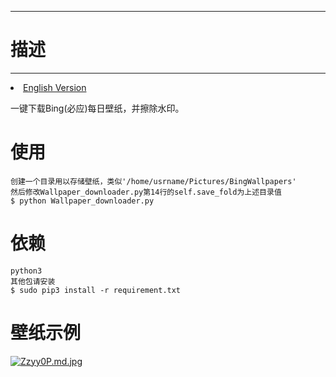 -------------
# 描述 #
-------------
<li><a href="README.md">English Version</a></li>

一键下载Bing(必应)每日壁纸，并擦除水印。

# 使用 #
	创建一个目录用以存储壁纸，类似'/home/usrname/Pictures/BingWallpapers'
	然后修改Wallpaper_downloader.py第14行的self.save_fold为上述目录值
	$ python Wallpaper_downloader.py

# 依赖 #
	python3
	其他包请安装
	$ sudo pip3 install -r requirement.txt



# 壁纸示例 #
[![Zzyy0P.md.jpg](https://s2.ax1x.com/2019/07/20/Zzyy0P.md.jpg)](https://imgchr.com/i/Zzyy0P)

